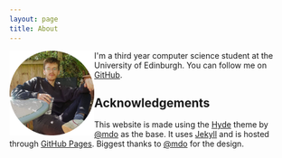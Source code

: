 ```yaml
---
layout: page
title: About
---
```

<img class="small-img" src="/assets/profilepicture.png" alt="placeholder" title="it's me!" Align="left" width="150">


I'm a third year computer science student at the University of Edinburgh. You can follow me on [GitHub](https://github.com/Evan-Moss). 

## Acknowledgements

This website is made using the [Hyde](http://hyde.getpoole.com/) theme by [@mdo](https://twitter.com/mdo) as the base. It uses [Jekyll](https://jekyllrb.com/) and is hosted through [GitHub Pages](https://pages.github.com). Biggest thanks to [@mdo](https://twitter.com/mdo) for the design.
